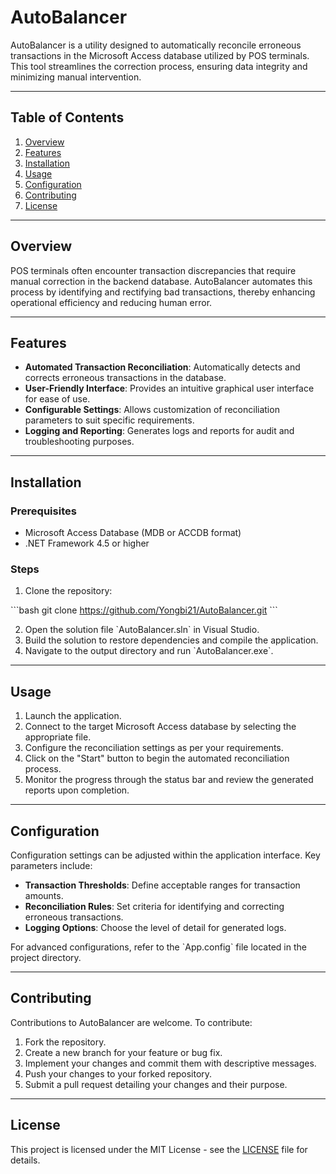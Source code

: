 
# AutoBalancer

AutoBalancer is a utility designed to automatically reconcile erroneous transactions in the Microsoft Access database utilized by POS terminals. This tool streamlines the correction process, ensuring data integrity and minimizing manual intervention.

---

## Table of Contents

1. [Overview](#overview)
2. [Features](#features)
3. [Installation](#installation)
4. [Usage](#usage)
5. [Configuration](#configuration)
6. [Contributing](#contributing)
7. [License](#license)

---

## Overview

POS terminals often encounter transaction discrepancies that require manual correction in the backend database. AutoBalancer automates this process by identifying and rectifying bad transactions, thereby enhancing operational efficiency and reducing human error.

---

## Features

- **Automated Transaction Reconciliation**: Automatically detects and corrects erroneous transactions in the database.
- **User-Friendly Interface**: Provides an intuitive graphical user interface for ease of use.
- **Configurable Settings**: Allows customization of reconciliation parameters to suit specific requirements.
- **Logging and Reporting**: Generates logs and reports for audit and troubleshooting purposes.

---

## Installation

### Prerequisites

- Microsoft Access Database (MDB or ACCDB format)
- .NET Framework 4.5 or higher

### Steps

1. Clone the repository:

\`\`\`bash
git clone https://github.com/Yongbi21/AutoBalancer.git
\`\`\`

2. Open the solution file \`AutoBalancer.sln\` in Visual Studio.
3. Build the solution to restore dependencies and compile the application.
4. Navigate to the output directory and run \`AutoBalancer.exe\`.

---

## Usage

1. Launch the application.
2. Connect to the target Microsoft Access database by selecting the appropriate file.
3. Configure the reconciliation settings as per your requirements.
4. Click on the "Start" button to begin the automated reconciliation process.
5. Monitor the progress through the status bar and review the generated reports upon completion.

---

## Configuration

Configuration settings can be adjusted within the application interface. Key parameters include:

- **Transaction Thresholds**: Define acceptable ranges for transaction amounts.
- **Reconciliation Rules**: Set criteria for identifying and correcting erroneous transactions.
- **Logging Options**: Choose the level of detail for generated logs.

For advanced configurations, refer to the \`App.config\` file located in the project directory.

---

## Contributing

Contributions to AutoBalancer are welcome. To contribute:

1. Fork the repository.
2. Create a new branch for your feature or bug fix.
3. Implement your changes and commit them with descriptive messages.
4. Push your changes to your forked repository.
5. Submit a pull request detailing your changes and their purpose.

---

## License

This project is licensed under the MIT License - see the [LICENSE](LICENSE) file for details.
